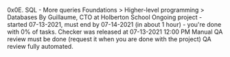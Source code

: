 0x0E. SQL - More queries
 Foundations > Higher-level programming > Databases
 By Guillaume, CTO at Holberton School
 Ongoing project - started 07-13-2021, must end by 07-14-2021 (in about 1 hour) - you're done with 0% of tasks.
 Checker was released at 07-13-2021 12:00 PM
 Manual QA review must be done (request it when you are done with the project)
 QA review fully automated.